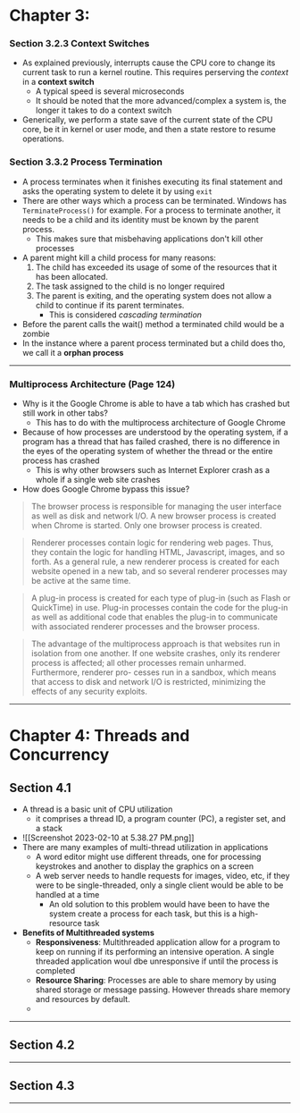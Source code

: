 # Chapter 3:
### Section 3.2.3 Context Switches
- As explained previously, interrupts cause the CPU core to change its current task to run a kernel routine. This requires perserving the *context* in a **context switch**
	- A typical speed is several microseconds 
	- It should be noted that the more advanced/complex a system is, the longer it takes to do a context switch
- Generically, we perform a state save of the current state of the CPU core, be it in kernel or user mode, and then a state restore to resume operations.
### Section 3.3.2 Process Termination 
- A process terminates when it finishes executing its final statement and asks the operating system to delete it by using `exit` 
- There are other ways which a process can be terminated. Windows has `TerminateProcess()` for example. For a process to terminate another, it needs to be a child and its identity must be known by the parent process. 
	- This makes sure that misbehaving applications don't kill other processes
- A parent might kill a child process for many reasons: 
	1. The child has exceeded its usage of some of the resources that it has been allocated. 
	2. The task assigned to the child is no longer required 
	3. The parent is exiting, and the operating system does not allow a child to continue if its parent terminates.
		- This is considered *cascading termination*
- Before the parent calls the wait() method a terminated child would be a zombie 
- In the instance where a parent process terminated but a child does tho, we call it a **orphan process**
---
### Multiprocess Architecture (Page 124)
- Why is it the Google Chrome is able to have a tab which has crashed but still work in other tabs? 
	- This has to do with the multiprocess architecture of Google Chrome 
- Because of how processes are understood by the operating system, if a program has a thread that has failed crashed, there is no difference in the eyes of the operating system of whether the thread or the entire process has crashed
	- This is why other browsers such as Internet Explorer crash as a whole if a single web site crashes
- How does Google Chrome bypass this issue? 
> The browser process is responsible for managing the user interface as well as disk and network I/O. A new browser process is created when Chrome is started. Only one browser process is created.

> Renderer processes contain logic for rendering web pages. Thus, they contain the logic for handling HTML, Javascript, images, and so forth. As a general rule, a new renderer process is created for each website opened in a new tab, and so several renderer processes may be active at the same time.

> A plug-in process is created for each type of plug-in (such as Flash or QuickTime) in use. Plug-in processes contain the code for the plug-in as well as additional code that enables the plug-in to communicate with associated renderer processes and the browser process.

>The advantage of the multiprocess approach is that websites run in isolation from one another. If one website crashes, only its renderer process is affected; all other processes remain unharmed. Furthermore, renderer pro- cesses run in a sandbox, which means that access to disk and network I/O is restricted, minimizing the effects of any security exploits.
---
# Chapter 4:  Threads and Concurrency 
## Section 4.1
- A thread is a basic unit of CPU utilization
	- it comprises a thread ID, a program counter (PC), a register set, and a stack
- ![[Screenshot 2023-02-10 at 5.38.27 PM.png]]
- There are many examples of multi-thread utilization in applications
	- A word editor might use different threads, one for processing keystrokes and another to display the graphics on a screen 
	- A web server needs to handle requests for images, video, etc, if they were to be single-threaded, only a single client would be able to be handled at a time 
		- An old solution to this problem would have been to have the system create a process for each task, but this is a high-resource task 
- **Benefits of Multithreaded systems**
	- **Responsiveness**: Multithreaded application allow for a program to keep on running if its performing an intensive operation. A single threaded application woul dbe unresponsive if until the process is completed
	- **Resource Sharing**: Processes are able to share memory by using shared storage or message passing. However threads share memory and resources by default. 
	- 
---
## Section 4.2 
---
## Section 4.3
---